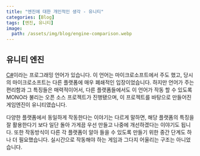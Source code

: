 ```yaml
---
title: "엔진에 대한 개인적인 생각 - 유니티"
categories: [Blog]
tags: [엔진, 유니티]
image:
  path: /assets/img/blog/engine-comparison.webp
---
```

## 유니티 엔진

[C#](https://docs.microsoft.com/ko-kr/dotnet/csharp/tour-of-csharp/)이라는 프로그래밍 언어가 있습니다. 이 언어는 마이크로소프트에서 주도 했고, 당시의 마이크로소프트는 다른 플랫폼에 매우 폐쇄적인 입장이었습니다. 하지만 언어가 주는 편리함과 그 특징들은 매력적이어서, 다른 플랫폼들에서도 이 언어가 작동 할 수 있도록 MONO라 불리는 오픈 소스 프로젝트가 진행됐으며, 이 프로젝트를 바탕으로 만들어진 게임엔진이 유니티였습니다.

다양한 플랫폼에서 동일하게 작동한다는 이야기는 다르게 말하면, 해당 플랫폼의 특징을 잘 활용한다기 보다 일단 돌아 가게끔 우선 만들고 나중에 개선하겠다는 이야기도 됩니다. 또한 작동방식이 다른 각 플랫폼이 알아 들을 수 있도록 만들기 위한 중간 단계도 하나 더 필요했습니다. 실시간으로 작동해야 하는 게임과 그다지 어울리는 구조는 아니었습니다.
